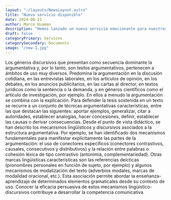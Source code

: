 ```yaml
---
layout: "~/layouts/NewsLayout.astro"
title: "Nuevo servicio disponible"
date: 2024-06-21
author: Marco Huaman
description: "Hemos lanzado un nueva servicio emocionante para nuestros clientes."
draft: false
categoryPrimary: Services
categorySecondary: Documents
image: "/new-1.jpg"
---
```


Los géneros discursivos que presentan como secuencia dominante la argumentativa y, por lo tanto, son textos argumentativos, pertenecen a ámbitos de uso muy diversos. Predomina la argumentación en la discusión cotidiana, en las entrevistas laborales, en los artículos de opinión, en los debates, en los anuncios publicitarios, en las cartas al director, en textos jurídicos como la sentencia o la demanda, y en géneros científicos como el artículo de investigación, por ejemplo. En ellos a menudo la argumentación se combina con la explicación. Para defender la tesis sostenida en un texto se recurre a un conjunto de técnicas argumentativas características, entre las que destacan las siguientes: aportar ejemplos, generalizar, citar a autoridades, establecer analogías, hacer concesiones, definir, establecer las causas o derivar consecuencias. Desde el punto de vista didáctico, se han descrito los mecanismos lingüísticos y discursivos asociados a la estructura argumentativa. Por ejemplo, se han identificado dos mecanismos fundamentales para manifestar explícitamente las partes de la argumentación: el uso de conectores específicos (conectores contrastivos, causales, consecutivos y distributivos) y la relación entre palabras o cohesión léxica de tipo contrastivo (antonimia, complementariedad). Otras marcas lingüísticas características son las referencias deícticas (pronombres personales en función de sujeto, por ejemplo) y algunos mecanismos de modalización del texto (adverbios modales, marcas de modalidad oracional, etc.). Esta asociación permite abordar la enseñanza-aprendizaje de determinados elementos gramaticales desde su contexto de uso. Conocer la eficacia persuasiva de estos mecanismos lingüístico-discursivos contribuye a desarrollar la competencia comunicativa.

